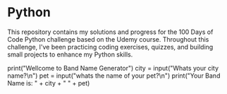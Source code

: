 # Python
This repository contains my solutions and progress for the 100 Days of Code Python challenge based on the Udemy course. Throughout this challenge, I've been practicing coding exercises, quizzes, and building small projects to enhance my Python skills.

print("Wellcome to Band Name Generator")
city = input("Whats your city name?\n")
pet = input("whats the name of your pet?\n")
print("Your Band Name is: " + city + " " + pet)
